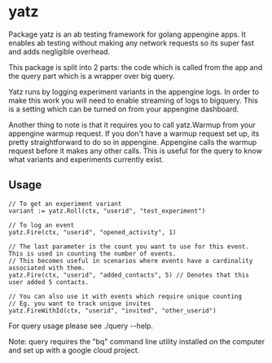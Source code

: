 # yatz

Package yatz is an ab testing framework for golang appengine apps.
It enables ab testing without making any network requests so its super fast and adds negligible overhead.

This package is split into 2 parts: the code which is called from the app and the query part which is a wrapper over big query.

Yatz runs by logging experiment variants in the appengine logs. In order to make this work you will need to enable streaming of logs to bigquery. This is a setting which can be turned on from your appengine dashboard.

Another thing to note is that it requires you to call yatz.Warmup from your appengine warmup request. If you don't have a warmup request set up, its pretty straightforward to do so in appengine.
Appengine calls the warmup request before it makes any other calls. This is useful for the query to know what variants and experiments currently exist.


## Usage
```
// To get an experiment variant
variant := yatz.Roll(ctx, "userid", "test_experiment") 

// To log an event 
yatz.Fire(ctx, "userid", "opened_activity", 1) 

// The last parameter is the count you want to use for this event. This is used in counting the number of events.
// This becomes useful in scenarios where events have a cardinality associated with them.
yatz.Fire(ctx, "userid", "added_contacts", 5) // Denotes that this user added 5 contacts.

// You can also use it with events which require unique counting
// Eg. you want to track unique invites
yatz.FireWithId(ctx, "userid", "invited", "other_userid")
```

For query usage please see ./query --help.

Note: query requires the "bq" command line utility installed on the computer and set up with a google cloud project.
